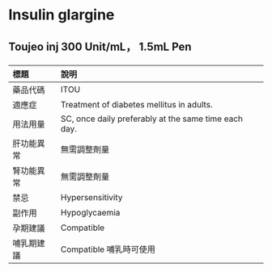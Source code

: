 # Insulin glargine

## Toujeo inj 300 Unit/mL， 1.5mL Pen

##### 

| 標題       | 說明                                                 |
|:-----------|:-----------------------------------------------------|
| 藥品代碼   | ITOU                                                 |
| 適應症     | Treatment of diabetes mellitus in adults.            |
| 用法用量   | SC, once daily preferably at the same time each day. |
| 肝功能異常 | 無需調整劑量                                         |
| 腎功能異常 | 無需調整劑量                                         |
| 禁忌       | Hypersensitivity                                     |
| 副作用     | Hypoglycaemia                                        |
| 孕期建議   | Compatible                                           |
| 哺乳期建議 | Compatible 哺乳時可使用                              |

